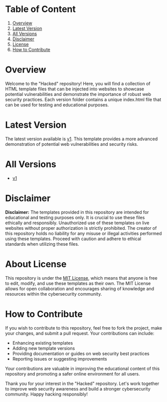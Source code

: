 # Table of Content
1. [Overview](#overview)
2. [Latest Version](#latest-version)
3. [All Versions](#all-versions)
4. [Disclaimer](#disclaimer)
5. [License](#about-license)
6. [How to Contribute](#how-to-contribute)

# Overview
Welcome to the "Hacked" repository!
Here, you will find a collection of HTML template files that can be injected into websites to showcase potential vulnerabilities and demonstrate the importance of robust web security practices.
Each version folder contains a unique index.html file that can be used for testing and educational purposes.

# Latest Version
The latest version available is [v1](v1).
This template provides a more advanced demonstration of potential web vulnerabilities and security risks.

# All Versions
- [v1](v1)

# Disclaimer
**Disclaimer:**
The templates provided in this repository are intended for educational and testing purposes only.
It is crucial to use these files ethically and responsibly.
Unauthorized use of these templates on live websites without proper authorization is strictly prohibited.
The creator of this repository holds no liability for any misuse or illegal activities performed using these templates.
Proceed with caution and adhere to ethical standards when utilizing these files.

# About License
This repository is under the [MIT License](#LICENSE), which means that anyone is free to edit, modify, and use these templates as their own.
The MIT License allows for open collaboration and encourages sharing of knowledge and resources within the cybersecurity community.

# How to Contribute
If you wish to contribute to this repository, feel free to fork the project, make your changes, and submit a pull request.
Your contributions can include:
- Enhancing existing templates
- Adding new template versions
- Providing documentation or guides on web security best practices
- Reporting issues or suggesting improvements

Your contributions are valuable in improving the educational content of this repository and promoting a safer online environment for all users.

Thank you for your interest in the "Hacked" repository.
Let's work together to improve web security awareness and build a stronger cybersecurity community.
Happy hacking responsibly!
